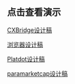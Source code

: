 ## 点击查看演示
<a href="CX Bridge/index.html">CXBridge设计稿</a>

<a href="Scan/index.html">浏览器设计稿</a>

<a href="Platdot/index.html">Platdot设计稿</a>

<a href="paramarketcap/index.html">paramarketcap设计稿</a>
